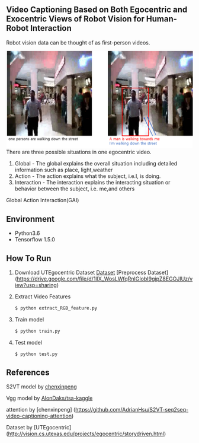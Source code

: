 Video Captioning Based on Both Egocentric and Exocentric Views of Robot Vision for Human-Robot Interaction
---

Robot vision data can be thought of as first-person videos.

![alt tag|512x397,20%](https://github.com/KangSooHan/GAI/blob/master/images/Figure.png)
There are three possible situations in one egocentric video.
  1. Global
    - The global explains the overall situation including detailed information such as place, light,weather
  2. Action
    - The action explains what the subject, i.e.I, is doing.
  3. Interaction
    - The interaction explains the interacting situation or behavior between the subject, i.e. me,and others

Global Action Interaction(GAI)

## Environment
  - Python3.6
  - Tensorflow 1.5.0
  
## How To Run
  1. Download UTEgocentric Dataset
     [Dataset](http://vision.cs.utexas.edu/projects/egocentric_data/UT_Egocentric_Dataset.html)
     [Preprocess Dataset] (https://drive.google.com/file/d/1IlX_WosLWfqRnIGIobI9gipZ8EGOJIUz/view?usp=sharing)
     
  2. Extract Video Features
     ```bash
     $ python extract_RGB_feature.py
     ```
     
  3. Train model
     ```bash
     $ python train.py
     ```
     
  4. Test model
     ```bash
     $ python test.py
     ```


## References
  S2VT model by [chenxinpeng](https://github.com/chenxinpeng/S2VT)
  
  Vgg model by [AlonDaks/tsa-kaggle](https://github.com/AlonDaks/tsa-kaggle)
  
  attention by [chenxinpeng] (https://github.com/AdrianHsu/S2VT-seq2seq-video-captioning-attention)
 
  Dataset by [UTEgocentric] (http://vision.cs.utexas.edu/projects/egocentric/storydriven.html)

